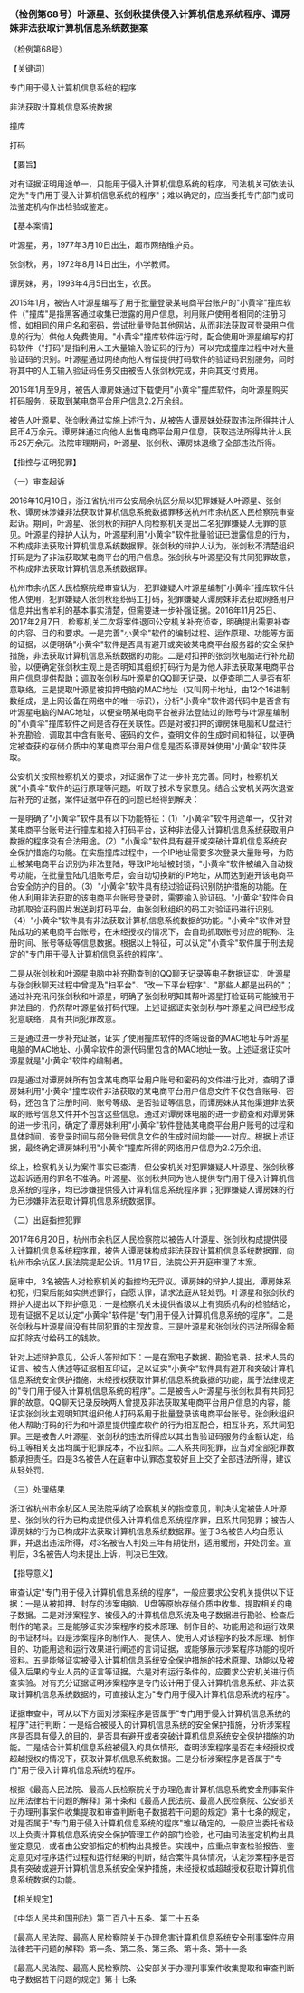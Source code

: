 ### （检例第68号）叶源星、张剑秋提供侵入计算机信息系统程序、谭房妹非法获取计算机信息系统数据案
（检例第68号）

【关键词】

专门用于侵入计算机信息系统的程序

非法获取计算机信息系统数据

撞库

打码

【要旨】

对有证据证明用途单一，只能用于侵入计算机信息系统的程序，司法机关可依法认定为"专门用于侵入计算机信息系统的程序"；难以确定的，应当委托专门部门或司法鉴定机构作出检验或鉴定。

【基本案情】

叶源星，男，1977年3月10日出生，超市网络维护员。

张剑秋，男，1972年8月14日出生，小学教师。

谭房妹，男，1993年4月5日出生，农民。

2015年1月，被告人叶源星编写了用于批量登录某电商平台账户的"小黄伞"撞库软件（"撞库"是指黑客通过收集已泄露的用户信息，利用账户使用者相同的注册习惯，如相同的用户名和密码，尝试批量登陆其他网站，从而非法获取可登录用户信息的行为）供他人免费使用。"小黄伞"撞库软件运行时，配合使用叶源星编写的打码软件（"打码"是指利用人工大量输入验证码的行为）可以完成撞库过程中对大量验证码的识别。叶源星通过网络向他人有偿提供打码软件的验证码识别服务，同时将其中的人工输入验证码任务交由被告人张剑秋完成，并向其支付费用。

2015年1月至9月，被告人谭房妹通过下载使用"小黄伞"撞库软件，向叶源星购买打码服务，获取到某电商平台用户信息2.2万余组。

被告人叶源星、张剑秋通过实施上述行为，从被告人谭房妹处获取违法所得共计人民币4万余元。谭房妹通过向他人出售电商平台用户信息，获取违法所得共计人民币25万余元。法院审理期间，叶源星、张剑秋、谭房妹退缴了全部违法所得。

【指控与证明犯罪】

（一）审查起诉

2016年10月10日，浙江省杭州市公安局余杭区分局以犯罪嫌疑人叶源星、张剑秋、谭房妹涉嫌非法获取计算机信息系统数据罪移送杭州市余杭区人民检察院审查起诉。期间，叶源星、张剑秋的辩护人向检察机关提出二名犯罪嫌疑人无罪的意见。叶源星的辩护人认为，叶源星利用"小黄伞"软件批量验证已泄露信息的行为，不构成非法获取计算机信息系统数据罪。张剑秋的辩护人认为，张剑秋不清楚组织打码是为了非法获取某电商平台的用户信息。张剑秋与叶源星没有共同犯罪故意，不构成非法获取计算机信息系统数据罪。

杭州市余杭区人民检察院经审查认为，犯罪嫌疑人叶源星编制"小黄伞"撞库软件供他人使用，犯罪嫌疑人张剑秋组织码工打码，犯罪嫌疑人谭房妹非法获取网络用户信息并出售牟利的基本事实清楚，但需要进一步补强证据。2016年11月25日、2017年2月7日，检察机关二次将案件退回公安机关补充侦查，明确提出需要补查的内容、目的和要求。一是完善"小黄伞"软件的编制过程、运作原理、功能等方面的证据，以便明确"小黄伞"软件是否具有避开或突破某电商平台服务器的安全保护措施，非法获取计算机信息系统数据的功能。二是对扣押的张剑秋电脑进行补充勘验，以便确定张剑秋主观上是否明知其组织打码行为是为他人非法获取某电商平台用户信息提供帮助；调取张剑秋与叶源星的QQ聊天记录，以便查明二人是否有犯意联络。三是提取叶源星被扣押电脑的MAC地址（又叫网卡地址，由12个16进制数组成，是上网设备在网络中的唯一标识），分析"小黄伞"软件源代码中是否含有叶源星电脑的MAC地址，以便查明某电商平台被非法登陆过的账号与叶源星编制的"小黄伞"撞库软件之间是否存在关联性。四是对被扣押的谭房妹电脑和U盘进行补充勘验，调取其中含有账号、密码的文件，查明文件的生成时间和特征，以便确定被查获的存储介质中的某电商平台用户信息是否系谭房妹使用"小黄伞"软件获取。

公安机关按照检察机关的要求，对证据作了进一步补充完善。同时，检察机关就"小黄伞"软件的运行原理等问题，听取了技术专家意见。结合公安机关两次退查后补充的证据，案件证据中存在的问题已经得到解决：

一是明确了"小黄伞"软件具有以下功能特征：（1）"小黄伞"软件用途单一，仅针对某电商平台账号进行撞库和接入打码平台，这种非法侵入计算机信息系统获取用户数据的程序没有合法用途。（2）"小黄伞"软件具有避开或突破计算机信息系统安全保护措施的功能。在实施撞库过程中，一个IP地址需要多次登录大量账号，为防止被某电商平台识别为非法登陆，导致IP地址被封锁，"小黄伞"软件被编入自动拨号功能，在批量登陆几组账号后，会自动切换新的IP地址，从而达到避开该电商平台安全防护的目的。（3）"小黄伞"软件具有绕过验证码识别防护措施的功能。在他人利用非法获取的该电商平台账号登录时，需要输入验证码。"小黄伞"软件会自动抓取验证码图片发送到打码平台，由张剑秋组织的码工对验证码进行识别。（4）"小黄伞"软件具有非法获取计算机信息系统数据的功能。"小黄伞"软件对登陆成功的某电商平台账号，在未经授权的情况下，会自动抓取账号对应的昵称、注册时间、账号等级等信息数据。根据以上特征，可以认定"小黄伞"软件属于刑法规定的"专门用于侵入计算机信息系统的程序"。

二是从张剑秋和叶源星电脑中补充勘查到的QQ聊天记录等电子数据证实，叶源星与张剑秋聊天过程中曾提及"扫平台"、"改一下平台程序"、"那些人都是出码的"；通过补充讯问张剑秋和叶源星，明确了张剑秋明知其帮叶源星打验证码可能被用于非法目的，仍然帮叶源星做打码代理。上述证据证实张剑秋与叶源星之间已经形成犯意联络，具有共同犯罪故意。

三是通过进一步补充证据，证实了使用撞库软件的终端设备的MAC地址与叶源星电脑的MAC地址、小黄伞软件的源代码里包含的MAC地址一致。上述证据证实叶源星就是"小黄伞"软件的编制者。

四是通过对谭房妹所有包含某电商平台用户账号和密码的文件进行比对，查明了谭房妹利用"小黄伞"撞库软件非法获取的某电商平台用户信息文件不仅包含账号、密码，还包含了注册时间、账号等级、是否验证等信息，而谭房妹从其他渠道非法获取的账号信息文件并不包含这些信息。通过对谭房妹电脑的进一步勘查和对谭房妹的进一步讯问，确定了谭房妹利用"小黄伞"软件登陆某电商平台用户账号的过程和具体时间，该登录时间与部分账号信息文件的生成时间均能一一对应。根据上述证据，最终确定谭房妹利用"小黄伞"撞库所得的网络用户信息为2.2万余组。

综上，检察机关认为案件事实已查清，但公安机关对犯罪嫌疑人叶源星、张剑秋移送起诉适用的罪名不准确。叶源星、张剑秋共同为他人提供专门用于侵入计算机信息系统的程序，均已涉嫌提供侵入计算机信息系统程序罪；犯罪嫌疑人谭房妹的行为已涉嫌非法获取计算机信息系统数据罪。

（二）出庭指控犯罪

2017年6月20日，杭州市余杭区人民检察院以被告人叶源星、张剑秋构成提供侵入计算机信息系统程序罪，被告人谭房妹构成非法获取计算机信息系统数据罪，向杭州市余杭区人民法院提起公诉。11月17日，法院公开开庭审理了本案。

庭审中，3名被告人对检察机关的指控均无异议。谭房妹的辩护人提出，谭房妹系初犯，归案后能如实供述罪行，自愿认罪，请求法庭从轻处罚。叶源星和张剑秋的辩护人提出以下辩护意见：一是检察机关未提供省级以上有资质机构的检验结论，现有证据不足以认定"小黄伞"软件是"专门用于侵入计算机信息系统的程序"。二是张剑秋与叶源星间没有共同犯罪的主观故意。三是叶源星和张剑秋的违法所得金额应扣除支付给码工的钱款。

针对上述辩护意见，公诉人答辩如下：一是在案电子数据、勘验笔录、技术人员的证言、被告人供述等证据相互印证，足以证实"小黄伞"软件具有避开和突破计算机信息系统安全保护措施，未经授权获取计算机信息系统数据的功能，属于法律规定的"专门用于侵入计算机信息系统的程序"。二是被告人叶源星与张剑秋具有共同犯罪的故意。QQ聊天记录反映两人曾提及非法获取某电商平台用户信息的内容，能证实张剑秋主观明知其组织他人打码系用于批量登录该电商平台账号。张剑秋组织他人帮助打码的行为和叶源星提供撞库软件的行为相互配合，相互补充，系共同犯罪。三是被告人叶源星、张剑秋的违法所得应以其出售验证码服务的金额认定，给码工等相关支出均属于犯罪成本，不应扣除。二人系共同犯罪，应当对全部犯罪数额承担责任。四是3名被告人在庭审中认罪态度较好且上交了全部违法所得，建议从轻处罚。

（三）处理结果

浙江省杭州市余杭区人民法院采纳了检察机关的指控意见，判决认定被告人叶源星、张剑秋的行为已构成提供侵入计算机信息系统程序罪，且系共同犯罪；被告人谭房妹的行为已构成非法获取计算机信息系统数据罪。鉴于3名被告人均自愿认罪，并退出违法所得，对3名被告人判处三年有期徒刑，适用缓刑，并处罚金。宣判后，3名被告人均未提出上诉，判决已生效。

【指导意义】

审查认定"专门用于侵入计算机信息系统的程序"，一般应要求公安机关提供以下证据：一是从被扣押、封存的涉案电脑、U盘等原始存储介质中收集、提取相关的电子数据。二是对涉案程序、被侵入的计算机信息系统及电子数据进行勘验、检查后制作的笔录。三是能够证实涉案程序的技术原理、制作目的、功能用途和运行效果的书证材料。四是涉案程序的制作人、提供人、使用人对该程序的技术原理、制作目的、功能用途和运行效果进行阐述的言词证据，或能够展示涉案程序功能的视听资料。五是能够证实被侵入计算机信息系统安全保护措施的技术原理、功能以及被侵入后果的专业人员的证言等证据。六是对有运行条件的，应要求公安机关进行侦查实验。对有充分证据证明涉案程序是专门设计用于侵入计算机信息系统、非法获取计算机信息系统数据的，可直接认定为"专门用于侵入计算机信息系统的程序"。

证据审查中，可从以下方面对涉案程序是否属于"专门用于侵入计算机信息系统的程序"进行判断：一是结合被侵入的计算机信息系统的安全保护措施，分析涉案程序是否具有侵入的目的，是否具有避开或者突破计算机信息系统安全保护措施的功能。二是结合计算机信息系统被侵入的具体情形，查明涉案程序是否在未经授权或超越授权的情况下，获取计算机信息系统数据。三是分析涉案程序是否属于"专门"用于侵入计算机信息系统的程序。

根据《最高人民法院、最高人民检察院关于办理危害计算机信息系统安全刑事案件应用法律若干问题的解释》第十条和《最高人民法院、最高人民检察院、公安部关于办理刑事案件收集提取和审查判断电子数据若干问题的规定》第十七条的规定，对是否属于"专门用于侵入计算机信息系统的程序"难以确定的，一般应当委托省级以上负责计算机信息系统安全保护管理工作的部门检验，也可由司法鉴定机构出具鉴定意见，或者由公安部指定的机构出具报告。实践中，应重点审查检验报告、鉴定意见对程序运行过程和运行结果的判断，结合案件具体情况，认定涉案程序是否具有突破或避开计算机信息系统安全保护措施，未经授权或超越授权获取计算机信息系统数据的功能。

【相关规定】

《中华人民共和国刑法》第二百八十五条、第二十五条

《最高人民法院、最高人民检察院关于办理危害计算机信息系统安全刑事案件应用法律若干问题的解释》第一条、第二条、第三条、第十条、第十一条

《最高人民法院、最高人民检察院、公安部关于办理刑事案件收集提取和审查判断电子数据若干问题的规定》第十七条

